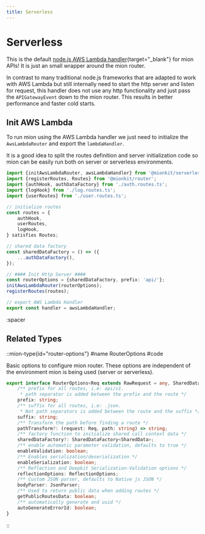 ```yaml
---
title: Serverless
---
```


# Serverless

This is the default [node.js AWS Lambda handler](https://docs.aws.amazon.com/lambda/latest/dg/lambda-nodejs.html){target="_blank"} for mion APIs! It is just an small wrapper around the mion router. 

In contrast to many traditional node.js frameworks that are adapted to work with AWS Lambda but still internally need to start the http server and listen for request, this handler does not use any http functionality and just pass the `APIGatewayEvent` down to the mion router. This results in better performance and faster cold starts.


## Init AWS Lambda

To run mion using the AWS Lambda handler we just need to initialize the `AwsLambdaRouter` and export the `lambdaHandler`.

It is a good idea to split the routes definition and server initialization code so mion can be easily run both on server or serverless environments.

<!-- embedme ../../../packages/serverless/examples/init-aws-lambda-router.ts -->
```ts
import {initAwsLambdaRouter, awsLambdaHandler} from '@mionkit/serverless';
import {registerRoutes, Routes} from '@mionkit/router';
import {authHook, authDataFactory} from './auth.routes.ts';
import {logHook} from './log.routes.ts';
import {userRoutes} from './user.routes.ts';

// initialize routes
const routes = {
    authHook,
    userRoutes,
    logHook,
} satisfies Routes;

// shared data factory
const sharedDataFactory = () => ({
    ...authDataFactory(),
});

// #### Init Http Server ####
const routerOptions = {sharedDataFactory, prefix: 'api/'};
initAwsLambdaRouter(routerOptions);
registerRoutes(routes);

// export AWS Lambda Handler
export const handler = awsLambdaHandler;

```

:spacer

## Related Types


::mion-type{id="router-options"}
#name
RouterOptions
#code

Basic options to configure mion router. These options are independent of the environment mion is being used (server or serverless).

<!-- embedme ../../../packages/router/src/types.ts#L113-L136 -->
```ts
export interface RouterOptions<Req extends RawRequest = any, SharedData = any> extends CoreOptions {
    /** prefix for all routes, i.e: api/v1.
     * path separator is added between the prefix and the route */
    prefix: string;
    /** suffix for all routes, i.e: .json.
     * Not path separators is added between the route and the suffix */
    suffix: string;
    /** Transform the path before finding a route */
    pathTransform?: (request: Req, path: string) => string;
    /** factory function to initialize shared call context data */
    sharedDataFactory?: SharedDataFactory<SharedData>;
    /** enable automatic parameter validation, defaults to true */
    enableValidation: boolean;
    /** Enables serialization/deserialization */
    enableSerialization: boolean;
    /** Reflection and Deepkit Serialization-Validation options */
    reflectionOptions: ReflectionOptions;
    /** Custom JSON parser, defaults to Native js JSON */
    bodyParser: JsonParser;
    /** Used to return public data when adding routes */
    getPublicRoutesData: boolean;
    /** automatically generate and uuid */
    autoGenerateErrorId: boolean;
}
```
::